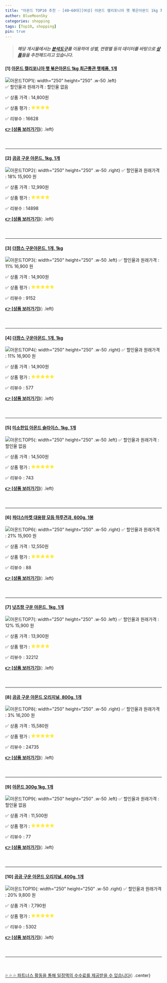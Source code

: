 ```yaml
---
title: "아몬드 TOP10 추천 - [40~60대][여성] 아몬드 캘리포니아 햇 볶은아몬드 1kg 최근통관 햇제품, 1개"
author: BlueMoonSky
categories: shopping
tags: [Top10, shopping]
pin: true
---
```


> ##### 해당 게시물에서는 [**분석도구**](https://itemscout.io/)를 이용하여 **성별**, **연령별** 등의 데이터를 바탕으로 [**상품**](https://link.coupang.com/a/baae76)들을 추천해드리고 있습니다.

#### [1] [아몬드 캘리포니아 햇 볶은아몬드 1kg 최근통관 햇제품, 1개](https://link.coupang.com/re/AFFSDP?lptag=AF5964186&subid=bluemoonsky6999&pageKey=257090077&traceid=V0-153&itemId=807133154&vendorItemId=5051657647)
![아몬드TOP1](https://thumbnail8.coupangcdn.com/thumbnails/remote/230x230ex/image/vendor_inventory/2d30/cf6063664cae81f27584d3a32fb34f2f539ed1fa951ce0dfb91780a1c81b.jpg){: width="250" height="250" .w-50 .left}
<br>
✅ 할인율과 원래가격 : 할인율 없음

✅ 상품 가격 : 14,800원

✅ 상품 평가 : **<img class="star" width="15" alt="star" src="/assets/img/free-icon-star.png"><img class="star" width="15" alt="star" src="/assets/img/free-icon-star.png"><img class="star" width="15" alt="star" src="/assets/img/free-icon-star.png"><img class="star" width="15" alt="star" src="/assets/img/free-icon-star.png">**

✅ 리뷰수 : 16628

[**👉  [상품 보러가기]**](https://link.coupang.com/re/AFFSDP?lptag=AF5964186&subid=bluemoonsky6999&pageKey=257090077&traceid=V0-153&itemId=807133154&vendorItemId=5051657647){: .left}
<br>
<br>
<br>

***

#### [2] [곰곰 구운 아몬드, 1kg, 1개](https://link.coupang.com/re/AFFSDP?lptag=AF5964186&subid=bluemoonsky6999&pageKey=261164851&traceid=V0-153&itemId=816622452&vendorItemId=5479630375)
![아몬드TOP2](https://thumbnail8.coupangcdn.com/thumbnails/remote/230x230ex/image/retail/images/7042727689872-8f703ea7-33c6-415b-a9dd-c51f705f1b0c.jpg){: width="250" height="250" .w-50 .right}
✅ 할인율과 원래가격 : 18%  15,900   원

✅ 상품 가격 : 12,990원

✅ 상품 평가 : **<img class="star" width="15" alt="star" src="/assets/img/free-icon-star.png"><img class="star" width="15" alt="star" src="/assets/img/free-icon-star.png"><img class="star" width="15" alt="star" src="/assets/img/free-icon-star.png"><img class="star" width="15" alt="star" src="/assets/img/free-icon-star.png">**

✅ 리뷰수 : 14898

[**👉  [상품 보러가기]**](https://link.coupang.com/re/AFFSDP?lptag=AF5964186&subid=bluemoonsky6999&pageKey=261164851&traceid=V0-153&itemId=816622452&vendorItemId=5479630375){: .left}
<br>
<br>
<br>

***

#### [3] [더팜스 구운아몬드, 1개, 1kg](https://link.coupang.com/re/AFFSDP?lptag=AF5964186&subid=bluemoonsky6999&pageKey=5884039699&traceid=V0-153&itemId=10327792765&vendorItemId=77610027499)
![아몬드TOP3](https://thumbnail10.coupangcdn.com/thumbnails/remote/230x230ex/image/retail/images/4286120156897328-a67a850e-21cc-46f7-8fbd-b11e5757eb5d.jpg){: width="250" height="250" .w-50 .left}
✅ 할인율과 원래가격 : 11%  16,900   원

✅ 상품 가격 : 14,900원

✅ 상품 평가 : **<img class="star" width="15" alt="star" src="/assets/img/free-icon-star.png"><img class="star" width="15" alt="star" src="/assets/img/free-icon-star.png"><img class="star" width="15" alt="star" src="/assets/img/free-icon-star.png"><img class="star" width="15" alt="star" src="/assets/img/free-icon-star.png"><img class="star" width="15" alt="star" src="/assets/img/free-icon-star.png">**

✅ 리뷰수 : 9152

[**👉  [상품 보러가기]**](https://link.coupang.com/re/AFFSDP?lptag=AF5964186&subid=bluemoonsky6999&pageKey=5884039699&traceid=V0-153&itemId=10327792765&vendorItemId=77610027499){: .left}
<br>
<br>
<br>

***

#### [4] [더팜스 구운아몬드, 1개, 1kg](https://link.coupang.com/re/AFFSDP?lptag=AF5964186&subid=bluemoonsky6999&pageKey=6475603300&traceid=V0-153&itemId=14151938893&vendorItemId=81398445818)
![아몬드TOP4](https://thumbnail10.coupangcdn.com/thumbnails/remote/230x230ex/image/retail/images/4286120156897328-a67a850e-21cc-46f7-8fbd-b11e5757eb5d.jpg){: width="250" height="250" .w-50 .right}
✅ 할인율과 원래가격 : 11%  16,900   원

✅ 상품 가격 : 14,900원

✅ 상품 평가 : **<img class="star" width="15" alt="star" src="/assets/img/free-icon-star.png"><img class="star" width="15" alt="star" src="/assets/img/free-icon-star.png"><img class="star" width="15" alt="star" src="/assets/img/free-icon-star.png"><img class="star" width="15" alt="star" src="/assets/img/free-icon-star.png"><img class="star" width="15" alt="star" src="/assets/img/free-icon-star.png">**

✅ 리뷰수 : 577

[**👉  [상품 보러가기]**](https://link.coupang.com/re/AFFSDP?lptag=AF5964186&subid=bluemoonsky6999&pageKey=6475603300&traceid=V0-153&itemId=14151938893&vendorItemId=81398445818){: .left}
<br>
<br>
<br>

***

#### [5] [미소한입 아몬드 슬라이스, 1kg, 1개](https://link.coupang.com/re/AFFSDP?lptag=AF5964186&subid=bluemoonsky6999&pageKey=6191733672&traceid=V0-153&itemId=12226426705&vendorItemId=82786538646)
![아몬드TOP5](https://thumbnail9.coupangcdn.com/thumbnails/remote/230x230ex/image/retail/images/1430225925304635-e5f88f1c-4c22-4ac8-838c-29d2d6e05487.jfif){: width="250" height="250" .w-50 .left}
✅ 할인율과 원래가격 : 할인율 없음

✅ 상품 가격 : 14,500원

✅ 상품 평가 : **<img class="star" width="15" alt="star" src="/assets/img/free-icon-star.png"><img class="star" width="15" alt="star" src="/assets/img/free-icon-star.png"><img class="star" width="15" alt="star" src="/assets/img/free-icon-star.png"><img class="star" width="15" alt="star" src="/assets/img/free-icon-star.png"><img class="star" width="15" alt="star" src="/assets/img/free-icon-star.png">**

✅ 리뷰수 : 743

[**👉  [상품 보러가기]**](https://link.coupang.com/re/AFFSDP?lptag=AF5964186&subid=bluemoonsky6999&pageKey=6191733672&traceid=V0-153&itemId=12226426705&vendorItemId=82786538646){: .left}
<br>
<br>
<br>

***

#### [6] [파더스마켓 대용량 모듬 하루견과, 600g, 1봉](https://link.coupang.com/re/AFFSDP?lptag=AF5964186&subid=bluemoonsky6999&pageKey=7561170024&traceid=V0-153&itemId=19920338596&vendorItemId=86544806469)
![아몬드TOP6](https://thumbnail8.coupangcdn.com/thumbnails/remote/230x230ex/image/vendor_inventory/2b36/b7bbc934bad1fa33546e79129801ab11314cdb522eaea15cf54b12dd7245.png){: width="250" height="250" .w-50 .right}
✅ 할인율과 원래가격 : 21%  15,900   원

✅ 상품 가격 : 12,550원

✅ 상품 평가 : **<img class="star" width="15" alt="star" src="/assets/img/free-icon-star.png"><img class="star" width="15" alt="star" src="/assets/img/free-icon-star.png"><img class="star" width="15" alt="star" src="/assets/img/free-icon-star.png"><img class="star" width="15" alt="star" src="/assets/img/free-icon-star.png"><img class="star" width="15" alt="star" src="/assets/img/free-icon-star.png">**

✅ 리뷰수 : 88

[**👉  [상품 보러가기]**](https://link.coupang.com/re/AFFSDP?lptag=AF5964186&subid=bluemoonsky6999&pageKey=7561170024&traceid=V0-153&itemId=19920338596&vendorItemId=86544806469){: .left}
<br>
<br>
<br>

***

#### [7] [넛츠팜 구운 아몬드, 1kg, 1개](https://link.coupang.com/re/AFFSDP?lptag=AF5964186&subid=bluemoonsky6999&pageKey=2392076&traceid=V0-153&itemId=100273&vendorItemId=3000047789)
![아몬드TOP7](https://thumbnail10.coupangcdn.com/thumbnails/remote/230x230ex/image/product/image/vendoritem/2018/10/12/3000047789/a6c12598-f77b-40ef-bc17-52d128f8850c.jpg){: width="250" height="250" .w-50 .left}
✅ 할인율과 원래가격 : 12%  15,900   원

✅ 상품 가격 : 13,900원

✅ 상품 평가 : **<img class="star" width="15" alt="star" src="/assets/img/free-icon-star.png"><img class="star" width="15" alt="star" src="/assets/img/free-icon-star.png"><img class="star" width="15" alt="star" src="/assets/img/free-icon-star.png"><img class="star" width="15" alt="star" src="/assets/img/free-icon-star.png">**

✅ 리뷰수 : 32212

[**👉  [상품 보러가기]**](https://link.coupang.com/re/AFFSDP?lptag=AF5964186&subid=bluemoonsky6999&pageKey=2392076&traceid=V0-153&itemId=100273&vendorItemId=3000047789){: .left}
<br>
<br>
<br>

***

#### [8] [곰곰 구운 아몬드 오리지널, 800g, 1개](https://link.coupang.com/re/AFFSDP?lptag=AF5964186&subid=bluemoonsky6999&pageKey=170868917&traceid=V0-153&itemId=488782744&vendorItemId=4235125577)
![아몬드TOP8](https://thumbnail6.coupangcdn.com/thumbnails/remote/230x230ex/image/product/image/vendoritem/2018/12/26/4235125577/2c1efc86-0e1a-4d03-a1db-301323e762a0.jpg){: width="250" height="250" .w-50 .right}
✅ 할인율과 원래가격 : 3%  16,200   원

✅ 상품 가격 : 15,580원

✅ 상품 평가 : **<img class="star" width="15" alt="star" src="/assets/img/free-icon-star.png"><img class="star" width="15" alt="star" src="/assets/img/free-icon-star.png"><img class="star" width="15" alt="star" src="/assets/img/free-icon-star.png"><img class="star" width="15" alt="star" src="/assets/img/free-icon-star.png"><img class="star" width="15" alt="star" src="/assets/img/free-icon-star.png">**

✅ 리뷰수 : 24735

[**👉  [상품 보러가기]**](https://link.coupang.com/re/AFFSDP?lptag=AF5964186&subid=bluemoonsky6999&pageKey=170868917&traceid=V0-153&itemId=488782744&vendorItemId=4235125577){: .left}
<br>
<br>
<br>

***

#### [9] [아몬드 300g 1kg, 1개](https://link.coupang.com/re/AFFSDP?lptag=AF5964186&subid=bluemoonsky6999&pageKey=4961770772&traceid=V0-153&itemId=7111079729&vendorItemId=74402952695)
![아몬드TOP9](https://thumbnail7.coupangcdn.com/thumbnails/remote/230x230ex/image/vendor_inventory/609e/1a816905d0cb565044aaed68f070b3148d125f83a1c53a48a4825642245b.png){: width="250" height="250" .w-50 .left}
✅ 할인율과 원래가격 : 할인율 없음

✅ 상품 가격 : 11,500원

✅ 상품 평가 : **<img class="star" width="15" alt="star" src="/assets/img/free-icon-star.png"><img class="star" width="15" alt="star" src="/assets/img/free-icon-star.png"><img class="star" width="15" alt="star" src="/assets/img/free-icon-star.png"><img class="star" width="15" alt="star" src="/assets/img/free-icon-star.png"><img class="star" width="15" alt="star" src="/assets/img/free-icon-star.png">**

✅ 리뷰수 : 77

[**👉  [상품 보러가기]**](https://link.coupang.com/re/AFFSDP?lptag=AF5964186&subid=bluemoonsky6999&pageKey=4961770772&traceid=V0-153&itemId=7111079729&vendorItemId=74402952695){: .left}
<br>
<br>
<br>

***

#### [10] [곰곰 구운 아몬드 오리지널, 400g, 1개](https://link.coupang.com/re/AFFSDP?lptag=AF5964186&subid=bluemoonsky6999&pageKey=4341000916&traceid=V0-153&itemId=5083301368&vendorItemId=72392942289)
![아몬드TOP10](https://thumbnail9.coupangcdn.com/thumbnails/remote/230x230ex/image/product/image/vendoritem/2018/12/26/4235125582/1f4f4831-9b20-46fa-9e6d-7484e9e10f1b.jpg){: width="250" height="250" .w-50 .right}
✅ 할인율과 원래가격 : 20%  9,800   원

✅ 상품 가격 : 7,790원

✅ 상품 평가 : **<img class="star" width="15" alt="star" src="/assets/img/free-icon-star.png"><img class="star" width="15" alt="star" src="/assets/img/free-icon-star.png"><img class="star" width="15" alt="star" src="/assets/img/free-icon-star.png"><img class="star" width="15" alt="star" src="/assets/img/free-icon-star.png"><img class="star" width="15" alt="star" src="/assets/img/free-icon-star.png">**

✅ 리뷰수 : 5302

[**👉  [상품 보러가기]**](https://link.coupang.com/re/AFFSDP?lptag=AF5964186&subid=bluemoonsky6999&pageKey=4341000916&traceid=V0-153&itemId=5083301368&vendorItemId=72392942289){: .left}
<br>
<br>
<br>

***
<br><br>[💦 💦 💦 파트너스 활동을 통해 일정액의 수수료를 제공받을 수 있습니다](https://link.coupang.com/a/baae76){: .center}